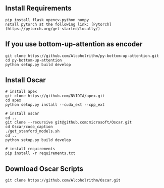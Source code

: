 ## Install Requirements
```
pip install flask opencv-python numpy
nstall pytorch at the following link: [Pytorch](https://pytorch.org/get-started/locally/)
```

## If you use bottom-up-attention as encoder
```
git clone https://github.com/Alcoholrithm/py-bottom-up-attention.git
cd py-bottom-up-attention
python setup.py build develop
```

## Install Oscar
```
# install apex
git clone https://github.com/NVIDIA/apex.git
cd apex
python setup.py install --cuda_ext --cpp_ext

# install oscar
cd ..
git clone --recursive git@github.com:microsoft/Oscar.git
cd Oscar/coco_caption
./get_stanford_models.sh
cd ..
python setup.py build develop

# install requirements
pip install -r requirements.txt
```

## Download Oscar Scripts
```
git clone https://github.com/Alcoholrithm/Oscar.git
```

